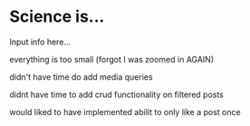# Science is...

Input info here...

everything is too small (forgot I was zoomed in AGAIN)

didn't have time do add media queries

didnt have time to add crud functionality on filtered posts

would liked to have implemented abilit to only like a post once
